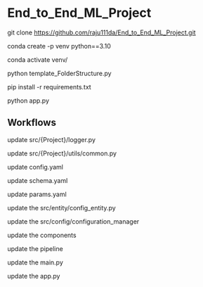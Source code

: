 # End_to_End_ML_Project

git clone https://github.com/raju111da/End_to_End_ML_Project.git

conda create -p venv python==3.10

conda activate venv/

python template_FolderStructure.py

pip install -r requirements.txt

python app.py




## Workflows

update src/{Project}/logger.py

update src/{Project}/utils/common.py

update config.yaml

update schema.yaml

update params.yaml

update the src/entity/config_entity.py

update the src/config/configuration_manager

update the components

update the pipeline

update the main.py

update the app.py

